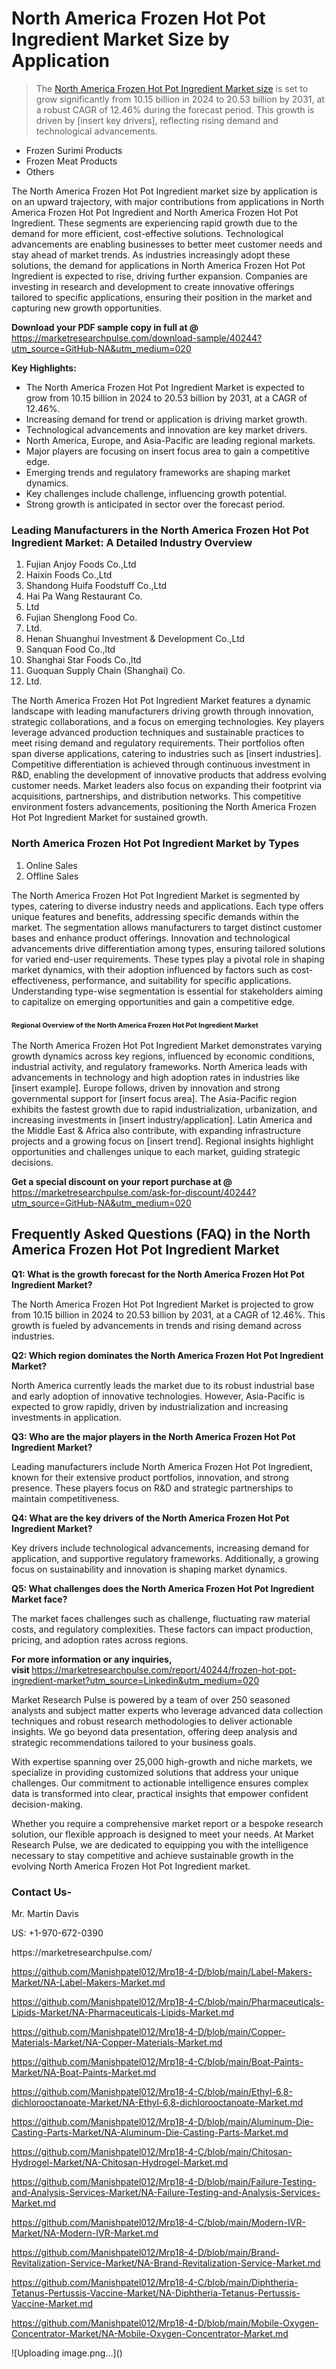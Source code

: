 <h1>North America Frozen Hot Pot Ingredient Market&nbsp;Size by Application</h1><blockquote><p>The <a href="https://marketresearchpulse.com/download-sample/40244?utm_source=GitHub-NA&amp;utm_medium=020">North America Frozen Hot Pot Ingredient Market size</a> is set to grow significantly from 10.15 billion in 2024 to 20.53 billion by 2031, at a robust CAGR of 12.46% during the forecast period. This growth is driven by [insert key drivers], reflecting rising demand and technological advancements.</p></blockquote><ul><li>Frozen Surimi Products<li> Frozen Meat Products<li> Others</li></ul><p>The North America Frozen Hot Pot Ingredient market size by application is on an upward trajectory, with major contributions from applications in North America Frozen Hot Pot Ingredient and North America Frozen Hot Pot Ingredient. These segments are experiencing rapid growth due to the demand for more efficient, cost-effective solutions. Technological advancements are enabling businesses to better meet customer needs and stay ahead of market trends. As industries increasingly adopt these solutions, the demand for applications in North America Frozen Hot Pot Ingredient is expected to rise, driving further expansion. Companies are investing in research and development to create innovative offerings tailored to specific applications, ensuring their position in the market and capturing new growth opportunities.</p><p><strong>Download your PDF sample copy in full at @ </strong><a href="https://marketresearchpulse.com/download-sample/40244?utm_source=GitHub-NA&amp;utm_medium=020">https://marketresearchpulse.com/download-sample/40244?utm_source=GitHub-NA&amp;utm_medium=020</a></p><p><strong>Key Highlights: </strong></p><ul><li>The North America Frozen Hot Pot Ingredient Market is expected to grow from 10.15 billion in 2024 to 20.53 billion by 2031, at a CAGR of 12.46%.</li><li>Increasing demand for trend or application is driving market growth.</li><li>Technological advancements and innovation are key market drivers.</li><li>North America, Europe, and Asia-Pacific are leading regional markets.</li><li>Major players are focusing on insert focus area to gain a competitive edge.</li><li>Emerging trends and regulatory frameworks are shaping market dynamics.</li><li>Key challenges include challenge, influencing growth potential.</li><li>Strong growth is anticipated in sector over the forecast period.</li></ul><h3>Leading Manufacturers in the North America Frozen Hot Pot Ingredient Market: A Detailed Industry Overview</h3><ol><li>Fujian Anjoy Foods Co.,Ltd</li><li>Haixin Foods Co.,Ltd</li><li>Shandong Huifa Foodstuff Co.,Ltd</li><li>Hai Pa Wang Restaurant Co.</li><li>Ltd</li><li>Fujian Shenglong Food Co.</li><li>Ltd.</li><li>Henan Shuanghui Investment & Development Co.,Ltd</li><li>Sanquan Food Co.,ltd</li><li>Shanghai Star Foods Co.,ltd</li><li>Guoquan Supply Chain (Shanghai) Co.</li><li>Ltd.</li></ol><div class="flex max-w-full flex-col flex-grow"><div class="min-h-8 text-message flex w-full flex-col items-end gap-2 whitespace-normal break-words [.text-message+&amp;]:mt-5" dir="auto" data-message-author-role="assistant" data-message-id="fd8432e4-4910-450d-b182-61b7bfb0a01f" data-message-model-slug="gpt-4o"><div class="flex w-full flex-col gap-1 empty:hidden first:pt-[3px]"><div class="markdown prose w-full break-words dark:prose-invert light"><p>The North America Frozen Hot Pot Ingredient Market features a dynamic landscape with leading manufacturers driving growth through innovation, strategic collaborations, and a focus on emerging technologies. Key players leverage advanced production techniques and sustainable practices to meet rising demand and regulatory requirements. Their portfolios often span diverse applications, catering to industries such as [insert industries]. Competitive differentiation is achieved through continuous investment in R&amp;D, enabling the development of innovative products that address evolving customer needs. Market leaders also focus on expanding their footprint via acquisitions, partnerships, and distribution networks. This competitive environment fosters advancements, positioning the North America Frozen Hot Pot Ingredient Market for sustained growth.</p></div></div></div></div><h3>North America Frozen Hot Pot Ingredient Market by Types</h3><ol><li>Online Sales<li> Offline Sales</li></ol><div class="flex max-w-full flex-col flex-grow"><div class="min-h-8 text-message flex w-full flex-col items-end gap-2 whitespace-normal break-words [.text-message+&amp;]:mt-5" dir="auto" data-message-author-role="assistant" data-message-id="084470be-0bb7-4664-bddf-5156b4f41249" data-message-model-slug="gpt-4o-mini"><div class="flex w-full flex-col gap-1 empty:hidden first:pt-[3px]"><div class="markdown prose w-full break-words dark:prose-invert light"><p>The North America Frozen Hot Pot Ingredient Market is segmented by types, catering to diverse industry needs and applications. Each type offers unique features and benefits, addressing specific demands within the market. The segmentation allows manufacturers to target distinct customer bases and enhance product offerings. Innovation and technological advancements drive differentiation among types, ensuring tailored solutions for varied end-user requirements. These types play a pivotal role in shaping market dynamics, with their adoption influenced by factors such as cost-effectiveness, performance, and suitability for specific applications. Understanding type-wise segmentation is essential for stakeholders aiming to capitalize on emerging opportunities and gain a competitive edge.</p></div></div></div></div><h3><span style="font-size: 11px;">Regional Overview of the North America Frozen Hot Pot Ingredient Market</span></h3><div class="flex max-w-full flex-col flex-grow"><div class="min-h-8 text-message flex w-full flex-col items-end gap-2 whitespace-normal break-words [.text-message+&amp;]:mt-5" dir="auto" data-message-author-role="assistant" data-message-id="e9038762-ce64-4e30-91c9-9bd413514231" data-message-model-slug="gpt-4o-mini"><div class="flex w-full flex-col gap-1 empty:hidden first:pt-[3px]"><div class="markdown prose w-full break-words dark:prose-invert light"><p>The North America Frozen Hot Pot Ingredient Market demonstrates varying growth dynamics across key regions, influenced by economic conditions, industrial activity, and regulatory frameworks. North America leads with advancements in technology and high adoption rates in industries like [insert example]. Europe follows, driven by innovation and strong governmental support for [insert focus area]. The Asia-Pacific region exhibits the fastest growth due to rapid industrialization, urbanization, and increasing investments in [insert industry/application]. Latin America and the Middle East &amp; Africa also contribute, with expanding infrastructure projects and a growing focus on [insert trend]. Regional insights highlight opportunities and challenges unique to each market, guiding strategic decisions.</p></div></div></div></div><p><strong>Get a special discount on your report purchase at @ </strong><a href="https://marketresearchpulse.com/ask-for-discount/40244?utm_source=GitHub-NA&amp;utm_medium=020">https://marketresearchpulse.com/ask-for-discount/40244?utm_source=GitHub-NA&amp;utm_medium=020</a></p><h2>Frequently Asked Questions (FAQ) in the North America Frozen Hot Pot Ingredient Market</h2><p><strong>Q1: What is the growth forecast for the North America Frozen Hot Pot Ingredient Market?</strong></p><p>The North America Frozen Hot Pot Ingredient Market is projected to grow from 10.15 billion in 2024 to 20.53 billion by 2031, at a CAGR of 12.46%. This growth is fueled by advancements in trends and rising demand across industries.</p><p><strong>Q2: Which region dominates the North America Frozen Hot Pot Ingredient Market?</strong></p><p>North America currently leads the market due to its robust industrial base and early adoption of innovative technologies. However, Asia-Pacific is expected to grow rapidly, driven by industrialization and increasing investments in application.</p><p><strong>Q3: Who are the major players in the North America Frozen Hot Pot Ingredient Market?</strong></p><p>Leading manufacturers include North America Frozen Hot Pot Ingredient, known for their extensive product portfolios, innovation, and strong presence. These players focus on R&amp;D and strategic partnerships to maintain competitiveness.</p><p><strong>Q4: What are the key drivers of the North America Frozen Hot Pot Ingredient Market?</strong></p><p>Key drivers include technological advancements, increasing demand for application, and supportive regulatory frameworks. Additionally, a growing focus on sustainability and innovation is shaping market dynamics.</p><p><strong>Q5: What challenges does the North America Frozen Hot Pot Ingredient Market face?</strong></p><p>The market faces challenges such as challenge, fluctuating raw material costs, and regulatory complexities. These factors can impact production, pricing, and adoption rates across regions.</p><p><strong>For more information or any inquiries, visit&nbsp;</strong><a href="https://marketresearchpulse.com/report/40244/frozen-hot-pot-ingredient-market?utm_source=Linkedin&utm_medium=020">https://marketresearchpulse.com/report/40244/frozen-hot-pot-ingredient-market?utm_source=Linkedin&utm_medium=020</a></p><p>Market Research Pulse is powered by a team of over 250 seasoned analysts and subject matter experts who leverage advanced data collection techniques and robust research methodologies to deliver actionable insights. We go beyond data presentation, offering deep analysis and strategic recommendations tailored to your business goals.</p><p>With expertise spanning over 25,000 high-growth and niche markets, we specialize in providing customized solutions that address your unique challenges. Our commitment to actionable intelligence ensures complex data is transformed into clear, practical insights that empower confident decision-making.</p><p>Whether you require a comprehensive market report or a bespoke research solution, our flexible approach is designed to meet your needs. At Market Research Pulse, we are dedicated to equipping you with the intelligence necessary to stay competitive and achieve sustainable growth in the evolving North America Frozen Hot Pot Ingredient market.</p><h3><strong>Contact Us-</strong></h3><p>Mr. Martin Davis</p><p>US: +1-970-672-0390</p><p>https://marketresearchpulse.com/</p><p><a href="https://github.com/Manishpatel012/Mrp18-4-D/blob/main/Label-Makers-Market/NA-Label-Makers-Market.md">https://github.com/Manishpatel012/Mrp18-4-D/blob/main/Label-Makers-Market/NA-Label-Makers-Market.md</a></p><p><a href="https://github.com/Manishpatel012/Mrp18-4-C/blob/main/Pharmaceuticals-Lipids-Market/NA-Pharmaceuticals-Lipids-Market.md">https://github.com/Manishpatel012/Mrp18-4-C/blob/main/Pharmaceuticals-Lipids-Market/NA-Pharmaceuticals-Lipids-Market.md</a></p><p><a href="https://github.com/Manishpatel012/Mrp18-4-D/blob/main/Copper-Materials-Market/NA-Copper-Materials-Market.md">https://github.com/Manishpatel012/Mrp18-4-D/blob/main/Copper-Materials-Market/NA-Copper-Materials-Market.md</a></p><p><a href="https://github.com/Manishpatel012/Mrp18-4-C/blob/main/Boat-Paints-Market/NA-Boat-Paints-Market.md">https://github.com/Manishpatel012/Mrp18-4-C/blob/main/Boat-Paints-Market/NA-Boat-Paints-Market.md</a></p><p><a href="https://github.com/Manishpatel012/Mrp18-4-C/blob/main/Ethyl-6,8-dichlorooctanoate-Market/NA-Ethyl-6,8-dichlorooctanoate-Market.md">https://github.com/Manishpatel012/Mrp18-4-C/blob/main/Ethyl-6,8-dichlorooctanoate-Market/NA-Ethyl-6,8-dichlorooctanoate-Market.md</a></p><p><a href="https://github.com/Manishpatel012/Mrp18-4-D/blob/main/Aluminum-Die-Casting-Parts-Market/NA-Aluminum-Die-Casting-Parts-Market.md">https://github.com/Manishpatel012/Mrp18-4-D/blob/main/Aluminum-Die-Casting-Parts-Market/NA-Aluminum-Die-Casting-Parts-Market.md</a></p><p><a href="https://github.com/Manishpatel012/Mrp18-4-C/blob/main/Chitosan-Hydrogel-Market/NA-Chitosan-Hydrogel-Market.md">https://github.com/Manishpatel012/Mrp18-4-C/blob/main/Chitosan-Hydrogel-Market/NA-Chitosan-Hydrogel-Market.md</a></p><p><a href="https://github.com/Manishpatel012/Mrp18-4-D/blob/main/Failure-Testing-and-Analysis-Services-Market/NA-Failure-Testing-and-Analysis-Services-Market.md">https://github.com/Manishpatel012/Mrp18-4-D/blob/main/Failure-Testing-and-Analysis-Services-Market/NA-Failure-Testing-and-Analysis-Services-Market.md</a></p><p><a href="https://github.com/Manishpatel012/Mrp18-4-C/blob/main/Modern-IVR-Market/NA-Modern-IVR-Market.md">https://github.com/Manishpatel012/Mrp18-4-C/blob/main/Modern-IVR-Market/NA-Modern-IVR-Market.md</a></p><p><a href="https://github.com/Manishpatel012/Mrp18-4-D/blob/main/Brand-Revitalization-Service-Market/NA-Brand-Revitalization-Service-Market.md">https://github.com/Manishpatel012/Mrp18-4-D/blob/main/Brand-Revitalization-Service-Market/NA-Brand-Revitalization-Service-Market.md</a></p><p><a href="https://github.com/Manishpatel012/Mrp18-4-C/blob/main/Diphtheria-Tetanus-Pertussis-Vaccine-Market/NA-Diphtheria-Tetanus-Pertussis-Vaccine-Market.md">https://github.com/Manishpatel012/Mrp18-4-C/blob/main/Diphtheria-Tetanus-Pertussis-Vaccine-Market/NA-Diphtheria-Tetanus-Pertussis-Vaccine-Market.md</a></p><p><a href="https://github.com/Manishpatel012/Mrp18-4-D/blob/main/Mobile-Oxygen-Concentrator-Market/NA-Mobile-Oxygen-Concentrator-Market.md">https://github.com/Manishpatel012/Mrp18-4-D/blob/main/Mobile-Oxygen-Concentrator-Market/NA-Mobile-Oxygen-Concentrator-Market.md</a></p>
![Uploading image.png…]()
